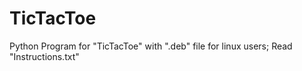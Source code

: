 # TicTacToe
Python Program for "TicTacToe" with ".deb" file for linux users;
Read "Instructions.txt"
